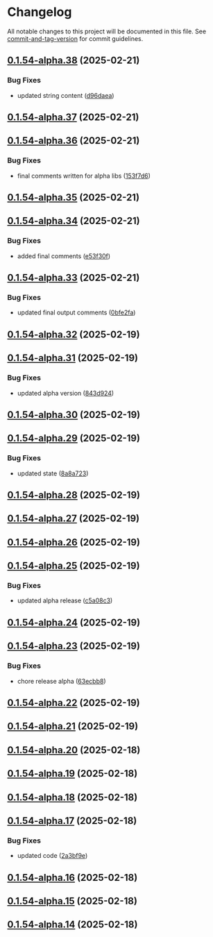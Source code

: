 # Changelog

All notable changes to this project will be documented in this file. See [commit-and-tag-version](https://github.com/absolute-version/commit-and-tag-version) for commit guidelines.

## [0.1.54-alpha.38](https://github.com/khanzzirfan/TestAI-Agent.git/compare/v0.1.54-alpha.37...v0.1.54-alpha.38) (2025-02-21)


### Bug Fixes

* updated string content ([d96daea](https://github.com/khanzzirfan/TestAI-Agent.git/commit/d96daea851bd57b26aec3b688143863750d45c83))

## [0.1.54-alpha.37](https://github.com/khanzzirfan/TestAI-Agent.git/compare/v0.1.54-alpha.36...v0.1.54-alpha.37) (2025-02-21)

## [0.1.54-alpha.36](https://github.com/khanzzirfan/TestAI-Agent.git/compare/v0.1.54-alpha.35...v0.1.54-alpha.36) (2025-02-21)

### Bug Fixes

- final comments written for alpha libs
  ([153f7d6](https://github.com/khanzzirfan/TestAI-Agent.git/commit/153f7d6fb5fc304725431f61d4b699b6de2e4cc5))

## [0.1.54-alpha.35](https://github.com/khanzzirfan/TestAI-Agent.git/compare/v0.1.54-alpha.34...v0.1.54-alpha.35) (2025-02-21)

## [0.1.54-alpha.34](https://github.com/khanzzirfan/TestAI-Agent.git/compare/v0.1.54-alpha.33...v0.1.54-alpha.34) (2025-02-21)

### Bug Fixes

- added final comments
  ([e53f30f](https://github.com/khanzzirfan/TestAI-Agent.git/commit/e53f30fc275ea213ff37939771f25fbb0c5889e1))

## [0.1.54-alpha.33](https://github.com/khanzzirfan/TestAI-Agent.git/compare/v0.1.54-alpha.32...v0.1.54-alpha.33) (2025-02-21)

### Bug Fixes

- updated final output comments
  ([0bfe2fa](https://github.com/khanzzirfan/TestAI-Agent.git/commit/0bfe2fad626cef15bd8bd97d5f9c2c2d795d8a68))

## [0.1.54-alpha.32](https://github.com/khanzzirfan/TestAI-Agent.git/compare/v0.1.54-alpha.31...v0.1.54-alpha.32) (2025-02-19)

## [0.1.54-alpha.31](https://github.com/khanzzirfan/TestAI-Agent.git/compare/v0.1.54-alpha.30...v0.1.54-alpha.31) (2025-02-19)

### Bug Fixes

- updated alpha version
  ([843d924](https://github.com/khanzzirfan/TestAI-Agent.git/commit/843d9245a1c6d38ce59f83f62080f32eba6b1f7a))

## [0.1.54-alpha.30](https://github.com/khanzzirfan/TestAI-Agent.git/compare/v0.1.54-alpha.29...v0.1.54-alpha.30) (2025-02-19)

## [0.1.54-alpha.29](https://github.com/khanzzirfan/TestAI-Agent.git/compare/v0.1.54-alpha.28...v0.1.54-alpha.29) (2025-02-19)

### Bug Fixes

- updated state
  ([8a8a723](https://github.com/khanzzirfan/TestAI-Agent.git/commit/8a8a723ae1b254b97294a044522d0d466ccc1e44))

## [0.1.54-alpha.28](https://github.com/khanzzirfan/TestAI-Agent.git/compare/v0.1.54-alpha.27...v0.1.54-alpha.28) (2025-02-19)

## [0.1.54-alpha.27](https://github.com/khanzzirfan/TestAI-Agent.git/compare/v0.1.54-alpha.26...v0.1.54-alpha.27) (2025-02-19)

## [0.1.54-alpha.26](https://github.com/khanzzirfan/TestAI-Agent.git/compare/v0.1.54-alpha.25...v0.1.54-alpha.26) (2025-02-19)

## [0.1.54-alpha.25](https://github.com/khanzzirfan/TestAI-Agent.git/compare/v0.1.54-alpha.24...v0.1.54-alpha.25) (2025-02-19)

### Bug Fixes

- updated alpha release
  ([c5a08c3](https://github.com/khanzzirfan/TestAI-Agent.git/commit/c5a08c35c2540b5d5bb6f059402638a4b58cefa6))

## [0.1.54-alpha.24](https://github.com/khanzzirfan/TestAI-Agent.git/compare/v0.1.54-alpha.23...v0.1.54-alpha.24) (2025-02-19)

## [0.1.54-alpha.23](https://github.com/khanzzirfan/TestAI-Agent.git/compare/v0.1.54-alpha.22...v0.1.54-alpha.23) (2025-02-19)

### Bug Fixes

- chore release alpha
  ([63ecbb8](https://github.com/khanzzirfan/TestAI-Agent.git/commit/63ecbb8d2f06eddb76606e89628b35a91fc786ea))

## [0.1.54-alpha.22](https://github.com/khanzzirfan/TestAI-Agent.git/compare/v0.1.54-alpha.21...v0.1.54-alpha.22) (2025-02-19)

## [0.1.54-alpha.21](https://github.com/khanzzirfan/TestAI-Agent.git/compare/v0.1.54-alpha.20...v0.1.54-alpha.21) (2025-02-19)

## [0.1.54-alpha.20](https://github.com/khanzzirfan/TestAI-Agent.git/compare/v0.1.54-alpha.19...v0.1.54-alpha.20) (2025-02-18)

## [0.1.54-alpha.19](https://github.com/khanzzirfan/TestAI-Agent.git/compare/v0.1.54-alpha.18...v0.1.54-alpha.19) (2025-02-18)

## [0.1.54-alpha.18](https://github.com/khanzzirfan/TestAI-Agent.git/compare/v0.1.54-alpha.17...v0.1.54-alpha.18) (2025-02-18)

## [0.1.54-alpha.17](https://github.com/khanzzirfan/TestAI-Agent.git/compare/v0.1.54-alpha.16...v0.1.54-alpha.17) (2025-02-18)

### Bug Fixes

- updated code
  ([2a3bf9e](https://github.com/khanzzirfan/TestAI-Agent.git/commit/2a3bf9ee90514b5a85b8959f231fcd7c661ae2fa))

## [0.1.54-alpha.16](https://github.com/khanzzirfan/TestAI-Agent.git/compare/v0.1.54-alpha.15...v0.1.54-alpha.16) (2025-02-18)

## [0.1.54-alpha.15](https://github.com/khanzzirfan/TestAI-Agent.git/compare/v0.1.54-alpha.14...v0.1.54-alpha.15) (2025-02-18)

## [0.1.54-alpha.14](https://github.com/khanzzirfan/TestAI-Agent.git/compare/v0.1.54-alpha.13...v0.1.54-alpha.14) (2025-02-18)
